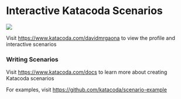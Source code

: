 # Interactive Katacoda Scenarios

[![](http://shields.katacoda.com/katacoda/davidmrgaona/count.svg)](https://www.katacoda.com/davidmrgaona "Get your profile on Katacoda.com")

Visit https://www.katacoda.com/davidmrgaona to view the profile and interactive scenarios

### Writing Scenarios
Visit https://www.katacoda.com/docs to learn more about creating Katacoda scenarios

For examples, visit https://github.com/katacoda/scenario-example
